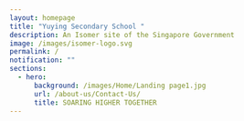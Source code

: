 ```yaml
---
layout: homepage
title: "Yuying Secondary School "
description: An Isomer site of the Singapore Government
image: /images/isomer-logo.svg
permalink: /
notification: ""
sections:
  - hero:
      background: /images/Home/Landing page1.jpg
      url: /about-us/Contact-Us/
      title: SOARING HIGHER TOGETHER
---
```

